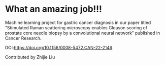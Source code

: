 # What an amazing job!!!
Machine learning project for gastric cancer diagnosis in our paper titled "Stimulated Raman scattering microscopy enables Gleason scoring of prostate core needle biopsy by a convolutional neural network" published in Cancer Research.

DOI:https://doi.org/10.1158/0008-5472.CAN-22-2146

Contributed by Zhijie Liu
